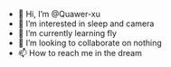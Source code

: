 - 👋 Hi, I’m @Quawer-xu
- 👀 I’m interested in sleep and camera
- 🌱 I’m currently learning fly
- 💞️ I’m looking to collaborate on nothing
- 📫 How to reach me in the dream

<!---
Quawer-xu/Quawer-xu is a ✨ special ✨ repository because its `README.md` (this file) appears on your GitHub profile.
You can click the Preview link to take a look at your changes.
--->
